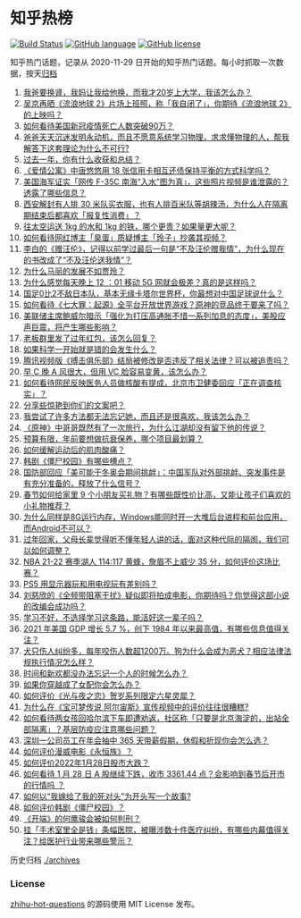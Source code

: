 # 知乎热榜
[![Build Status](https://github.com/ToWeLong/zhihu-hot-questions/workflows/CI/badge.svg)](https://github.com/ToWeLong/zhihu-hot-questions/actions)
[![GitHub language](https://img.shields.io/badge/language-golang-orange.svg)](https://golang.org/)
[![GitHub license](https://img.shields.io/github/license/ToWeLong/zhihu-hot-questions)](https://github.com/ToWeLong/zhihu-hot-questions/blob/main/LICENSE)

知乎热门话题，记录从 2020-11-29 日开始的知乎热门话题。每小时抓取一次数据，按天[归档](./archives)

<!-- BEGIN -->

1. [我爸要换肾，我妈让我给他换，而我才20岁上大学，我该怎么办？](https://www.zhihu.com/question/513647799)
1. [吴京再晒《流浪地球 2》片场上班照，称「我自闭了」，你期待《流浪地球 2》的上映吗？](https://www.zhihu.com/question/513781209)
1. [如何看待美国新冠疫情死亡人数突破90万？](https://www.zhihu.com/question/513806744)
1. [爸爸天天沉迷发明永动机，而且不愿意系统学习物理，求求懂物理的人，帮我解答下这套理论为什么不可行?](https://www.zhihu.com/question/508471752)
1. [过去一年，你有什么收获和总结？](https://www.zhihu.com/question/506721262)
1. [《爱情公寓》中唐悠悠用 18 张信用卡相互还债保持平衡的方式科学吗？](https://www.zhihu.com/question/305943446)
1. [美国海军证实「网传 F-35C 南海“入水”图为真」，这些照片视频是谁泄露的？透露了哪些信息？](https://www.zhihu.com/question/513938964)
1. [西安解封有人排 30 米队买衣服，也有人排百米队等胡辣汤，为什么人在隔离期结束后都喜欢「报复性消费」？](https://www.zhihu.com/question/513192096)
1. [往太空运送 1kg 的水和 1kg 的铁，哪个更贵？如果量更大呢？](https://www.zhihu.com/question/512815022)
1. [如何看待网红博主「臭蛋」质疑博主「玲子」抄袭其视频？](https://www.zhihu.com/question/513839488)
1. [李白的《赠汪伦》，记得以前学过最后一句是“不及汪伦赠我情”，为什么现在的书改成了“不及汪伦送我情”？](https://www.zhihu.com/question/484553238)
1. [为什么马丽的发展不如贾玲？](https://www.zhihu.com/question/459059707)
1. [为什么感觉每天晚上 12 ：01 移动 5G 网就会极差？真的是这样吗？](https://www.zhihu.com/question/490198891)
1. [国足0比2不敌日本队，基本无缘卡塔尔世界杯，你最想对中国足球说什么？](https://www.zhihu.com/question/513690359)
1. [如何看待《七大罪：起源》全平台开放世界游戏？原神的竞品终于要来了吗？](https://www.zhihu.com/question/513688825)
1. [美联储主席鲍威尔暗示「强化为打压高通胀不惜一系列加息的态度」，美股应声巨震，将产生哪些影响？](https://www.zhihu.com/question/513606599)
1. [老板群里发了过年红包，该怎么回复？](https://www.zhihu.com/question/512701029)
1. [如果科学一开始就是错的会发生什么？](https://www.zhihu.com/question/463746794)
1. [腾讯视频版《搏击俱乐部》结局被修改是否违反了相关法律？可以被追责吗？](https://www.zhihu.com/question/513774459)
1. [早 C 晚 A 风很大，但用 VC 脸容易变黄，该怎么办？](https://www.zhihu.com/question/320451411)
1. [如何看待网民反映医务人员做核酸有提成，北京市卫健委回应「正在调查核实」？](https://www.zhihu.com/question/513826723)
1. [分享些惊艳到你们的文案吧？](https://www.zhihu.com/question/509708827)
1. [我尝试了许多方法都无法忘记她，而且还是很喜欢，我该怎么办？](https://www.zhihu.com/question/513895778)
1. [《原神》中哥哥既然有了一次旅行，为什么江湖却没有留下他的传说？](https://www.zhihu.com/question/510415997)
1. [预算有限，年前要想做抗衰保养，哪个项目最划算？](https://www.zhihu.com/question/509967914)
1. [如何缓解运动后的肌肉酸痛？](https://www.zhihu.com/question/20191226)
1. [韩剧《僵尸校园》有哪些槽点？](https://www.zhihu.com/question/513822109)
1. [国防部回应「美可能于冬奥会期间挑衅」：中国军队对外部挑衅、突发事件是有充分准备的，释放了什么信号？](https://www.zhihu.com/question/513657209)
1. [春节如何给家里 9 个小朋友买礼物？有哪些既性价比高，又能让孩子们喜欢的小礼物推荐？](https://www.zhihu.com/question/510141936)
1. [为什么同样是8G运行内存，Windows能同时开一大堆后台进程和前台应用，而Android不可以？](https://www.zhihu.com/question/429760478)
1. [过年回家，父母长辈觉得听不懂年轻人讲的话，面对这种代际的隔阂，我们可以如何调整？](https://www.zhihu.com/question/512714671)
1. [NBA 21-22 赛季湖人 114:117 黄蜂，詹眉不上威少 35 分，如何评价这场比赛？](https://www.zhihu.com/question/513923231)
1. [PS5 用显示器玩和用电视玩有差别吗？](https://www.zhihu.com/question/513169866)
1. [刘慈欣的《全频带阻塞干扰》疑似即将拍成电影，你期待吗？你觉得这部小说的改编会成功吗？](https://www.zhihu.com/question/428745131)
1. [学习不好，不选择学习这条路，能活好这一辈子吗？](https://www.zhihu.com/question/513934632)
1. [2021 年美国 GDP 增长 5.7 %，创下 1984 年以来最高值，有哪些信息值得关注？](https://www.zhihu.com/question/513776414)
1. [犬只伤人纠纷多，每年咬伤人数超1200万。狗为什么会成为恶犬？相应法律法规执行情况怎么样？](https://www.zhihu.com/question/512457559)
1. [时间和新欢都没办法忘记一个人的时候怎么办？](https://www.zhihu.com/question/513577145)
1. [如果你穿越成了女配你会怎么办？](https://www.zhihu.com/question/373167720)
1. [如何评价《光与夜之恋》贺岁系列限定六星灵犀？](https://www.zhihu.com/question/513451539)
1. [为什么在《宝可梦传说 阿尔宙斯》宣传视频中的评价往往很糟糕?](https://www.zhihu.com/question/446618663)
1. [如何看待两女孩回哈尔滨下车即遭劝返，社区称「只要是北京海淀的，出站全部隔离」？基层防疫应注意哪些问题？](https://www.zhihu.com/question/513658631)
1. [深圳一公司员工在年会抽中 365 天带薪假期，休假和折现你会怎么选？](https://www.zhihu.com/question/513720273)
1. [如何评价漫威电影《永恒族》？](https://www.zhihu.com/question/490983879)
1. [如何评价2022年1月28日股市大跌？](https://www.zhihu.com/question/513745518)
1. [如何看待 1 月 28 日 A 股继续下跌，收市 3361.44 点？会影响到春节后开市的行情吗 ？](https://www.zhihu.com/question/513813871)
1. [如何以“我嫁给了我的死对头”为开头写一个故事?](https://www.zhihu.com/question/442498012)
1. [如何评价韩剧《僵尸校园》？](https://www.zhihu.com/question/513778487)
1. [《开端》的何鹰骏会被如何判刑？](https://www.zhihu.com/question/513379915)
1. [挂「手术室里全是钱」条幅医院，被曝涉数十件医疗纠纷，有哪些内幕值得关注？给医护行业带来哪些警示？](https://www.zhihu.com/question/513768194)

<!-- END -->

历史归档 [./archives](./archives)


### License
[zhihu-hot-questions](https://github.com/towelong/zhihu-hot-questions) 的源码使用 MIT License 发布。
